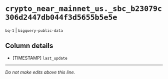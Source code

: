 # `crypto_near_mainnet_us._sbc_b23079c306d2447db044f3d5655b5e5e`
`bq-1` | `bigquery-public-data`

## Column details
* [TIMESTAMP] `last_update`

-------------------------------------------------------------------------------
*Do not make edits above this line.*
